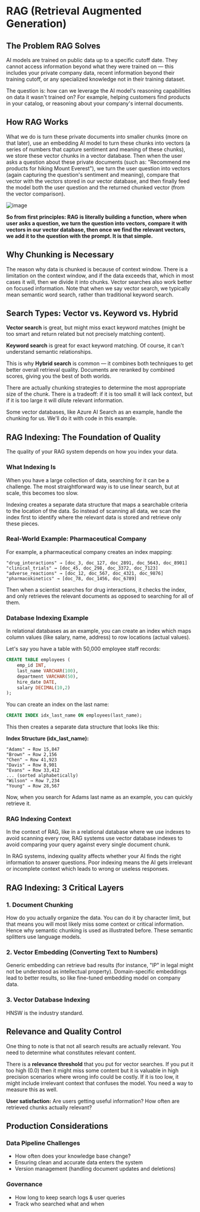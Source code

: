 # RAG (Retrieval Augmented Generation)

## The Problem RAG Solves

AI models are trained on public data up to a specific cutoff date. They cannot access information beyond what they were trained on — this includes your private company data, recent information beyond their training cutoff, or any specialized knowledge not in their training dataset.

The question is: how can we leverage the AI model's reasoning capabilities on data it wasn't trained on? For example, helping customers find products in your catalog, or reasoning about your company's internal documents.

## How RAG Works

What we do is turn these private documents into smaller chunks (more on that later), use an embedding AI model to turn these chunks into vectors (a series of numbers that capture sentiment and meaning of these chunks), we store these vector chunks in a vector database. Then when the user asks a question about these private documents (such as: "Recommend me products for hiking Mount Everest"), we turn the user question into vectors (again capturing the question's sentiment and meaning), compare that vector with the vectors stored in our vector database, and then finally feed the model both the user question and the returned chunked vector (from the vector comparison).

![image](https://github.com/user-attachments/assets/567589c9-4282-4a86-86d5-d9ea098e909f)


**So from first principles: RAG is literally building a function, where when user asks a question, we turn the question into vectors, compare it with vectors in our vector database, then once we find the relevant vectors, we add it to the question with the prompt. It is that simple.**

## Why Chunking is Necessary

The reason why data is chunked is because of context window. There is a limitation on the context window, and if the data exceeds that, which in most cases it will, then we divide it into chunks. Vector searches also work better on focused information. Note that when we say vector search, we typically mean semantic word search, rather than traditional keyword search.

## Search Types: Vector vs. Keyword vs. Hybrid

**Vector search** is great, but might miss exact keyword matches (might be too smart and return related but not precisely matching content).

**Keyword search** is great for exact keyword matching. Of course, it can't understand semantic relationships.

This is why **Hybrid search** is common — it combines both techniques to get better overall retrieval quality. Documents are reranked by combined scores, giving you the best of both worlds.

There are actually chunking strategies to determine the most appropriate size of the chunk. There is a tradeoff: if it is too small it will lack context, but if it is too large it will dilute relevant information.

Some vector databases, like Azure AI Search as an example, handle the chunking for us. We'll do it with code in this example.

## RAG Indexing: The Foundation of Quality

The quality of your RAG system depends on how you index your data.

### What Indexing Is

When you have a large collection of data, searching for it can be a challenge. The most straightforward way is to use linear search, but at scale, this becomes too slow.

Indexing creates a separate data structure that maps a searchable criteria to the location of the data. So instead of scanning all data, we scan the index first to identify where the relevant data is stored and retrieve only these pieces.

### Real-World Example: Pharmaceutical Company

For example, a pharmaceutical company creates an index mapping:

```
"drug_interactions" → [doc_3, doc_127, doc_2891, doc_5643, doc_8901]
"clinical_trials" → [doc_45, doc_298, doc_3372, doc_7123]  
"adverse_reactions" → [doc_12, doc_567, doc_4321, doc_9876]
"pharmacokinetics" → [doc_78, doc_1456, doc_6789]
```

Then when a scientist searches for drug interactions, it checks the index, and only retrieves the relevant documents as opposed to searching for all of them.

### Database Indexing Example

In relational databases as an example, you can create an index which maps column values (like salary, name, address) to row locations (actual values).

Let's say you have a table with 50,000 employee staff records:

```sql
CREATE TABLE employees (
    emp_id INT,
    last_name VARCHAR(100),
    department VARCHAR(50),
    hire_date DATE,
    salary DECIMAL(10,2)
);
```

You can create an index on the last name:

```sql
CREATE INDEX idx_last_name ON employees(last_name);
```

This then creates a separate data structure that looks like this:

**Index Structure (idx_last_name):**
```
"Adams" → Row 15,847
"Brown" → Row 2,156
"Chen" → Row 41,923
"Davis" → Row 8,901
"Evans" → Row 33,412
... (sorted alphabetically)
"Wilson" → Row 7,234
"Young" → Row 28,567
```

Now, when you search for Adams last name as an example, you can quickly retrieve it.

### RAG Indexing Context

In the context of RAG, like in a relational database where we use indexes to avoid scanning every row, RAG systems use vector database indexes to avoid comparing your query against every single document chunk.

In RAG systems, indexing quality affects whether your AI finds the right information to answer questions. Poor indexing means the AI gets irrelevant or incomplete context which leads to wrong or useless responses.

## RAG Indexing: 3 Critical Layers

### 1. Document Chunking

How do you actually organize the data. You can do it by character limit, but that means you will most likely miss some context or critical information. Hence why semantic chunking is used as illustrated before. These semantic splitters use language models.

### 2. Vector Embedding (Converting Text to Numbers)

Generic embedding can retrieve bad results (for instance, "IP" in legal might not be understood as intellectual property). Domain-specific embeddings lead to better results, so like fine-tuned embedding model on company data.

### 3. Vector Database Indexing

HNSW is the industry standard.

## Relevance and Quality Control

One thing to note is that not all search results are actually relevant. You need to determine what constitutes relevant content.

There is a **relevance threshold** that you put for vector searches. If you put it too high (0.0) then it might miss some content but it is valuable in high precision scenarios where wrong info could be costly. If it is too low, it might include irrelevant context that confuses the model. You need a way to measure this as well.

**User satisfaction:** Are users getting useful information? How often are retrieved chunks actually relevant?

## Production Considerations

### Data Pipeline Challenges
- How often does your knowledge base change?
- Ensuring clean and accurate data enters the system
- Version management (handling document updates and deletions)

### Governance
- How long to keep search logs & user queries
- Track who searched what and when
